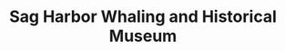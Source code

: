 ---
layout: repo
title: "Sag Harbor Whaling and Historical Museum"
id: 22279
permalink: repos/22279/
---